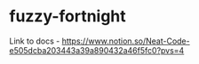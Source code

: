 # fuzzy-fortnight
Link to docs - https://www.notion.so/Neat-Code-e505dcba203443a39a890432a46f5fc0?pvs=4